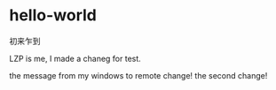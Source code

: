 # hello-world
初来乍到

LZP is me, I made a chaneg for test.

the message from my windows to remote change!
the second change!
